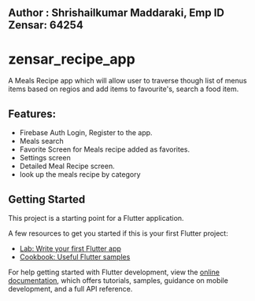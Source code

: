 ## Author : Shrishailkumar Maddaraki, Emp ID Zensar: 64254
# zensar_recipe_app

A Meals Recipe app which will allow user to traverse though list of menus items based on regios and add items to favourite's, search a food item.

## Features:
- Firebase Auth Login, Register to the app.
- Meals search
- Favorite Screen for Meals recipe added as favorites.
- Settings screen
- Detailed Meal Recipe screen.
- look up the meals recipe by category
  
## Getting Started

This project is a starting point for a Flutter application.

A few resources to get you started if this is your first Flutter project:

- [Lab: Write your first Flutter app](https://docs.flutter.dev/get-started/codelab)
- [Cookbook: Useful Flutter samples](https://docs.flutter.dev/cookbook)

For help getting started with Flutter development, view the
[online documentation](https://docs.flutter.dev/), which offers tutorials,
samples, guidance on mobile development, and a full API reference.
